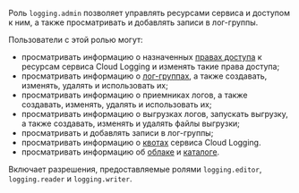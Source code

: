 Роль `logging.admin` позволяет управлять ресурсами сервиса и доступом к ним, а также просматривать и добавлять записи в лог-группы.

Пользователи с этой ролью могут:
* просматривать информацию о назначенных [правах доступа](../../iam/concepts/access-control/index.md) к ресурсам сервиса Cloud Logging и изменять такие права доступа;
* просматривать информацию о [лог-группах](../../logging/concepts/log-group.md), а также создавать, изменять, удалять и использовать их;
* просматривать информацию о приемниках логов, а также создавать, изменять, удалять и использовать их;
* просматривать информацию о выгрузках логов, запускать выгрузку, а также создавать, изменять и удалять файлы выгрузки;
* просматривать и добавлять записи в лог-группы;
* просматривать информацию о [квотах](../../logging/concepts/limits.md#logging-quotas) сервиса Cloud Logging.
* просматривать информацию об [облаке](../../resource-manager/concepts/resources-hierarchy.md#cloud) и [каталоге](../../resource-manager/concepts/resources-hierarchy.md#folder).

Включает разрешения, предоставляемые ролями `logging.editor`, `logging.reader` и `logging.writer`.